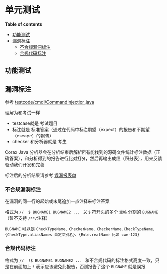 # 单元测试

**Table of contents**

<!-- toc -->

- [功能测试](#%E5%8A%9F%E8%83%BD%E6%B5%8B%E8%AF%95)
- [漏洞标注](#%E6%BC%8F%E6%B4%9E%E6%A0%87%E6%B3%A8)
  * [不合规漏洞标注](#%E4%B8%8D%E5%90%88%E8%A7%84%E6%BC%8F%E6%B4%9E%E6%A0%87%E6%B3%A8)
  * [合规代码标注](#%E5%90%88%E8%A7%84%E4%BB%A3%E7%A0%81%E6%A0%87%E6%B3%A8)

<!-- tocstop -->

## 功能测试



## 漏洞标注

参考 [testcode/cmdi/CommandInjection.java](/corax-config-tests/normal/src/main/java/testcode/cmdi/CommandInjection.java) 

理解为和考试一样

- testcase就是 考试题目
- 标注就是 标准答案（通过在代码中标注期望（expect）的报告和不期望（escape）的报告）
- checker 和分析器就是 考生

Corax Java 分析器会在分析结束后解析所有能找到的源码文件统计标注数据（正确答案），和分析得到的报告进行比对打分，然后再输出成绩（积分表），用来反馈驱动我们开发和完善

标注后的分析结果请参考 [误漏报表单](usage.md#误漏报表单)

### 不合规漏洞标注

在漏洞的同一行的起始或末尾追加一点注释来标注答案

格式为 `//  $ BUGNAME1 BUGNAME2 ... `  以 `$` 符开头的多个 `空格` 分割的 `BUGNAME`  （暂不支持 `/**/`注释）

`BUGNAME`  可以是 `CheckTypeName、CheckerName、CheckerName.CheckTypeName、{CheckType.aliasNames 自定义别名}、{Rule.realName 比如 cwe-123}`



### 合规代码标注

格式为 `//  !$ BUGNAME1 BUGNAME2 ... `  和不合规代码的标注格式高度一致，只是在前面加上 `!` 表示应该避免此报告，否则报告了这个 `BUGNAME` 就是误报

